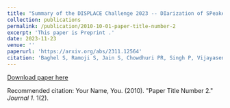 ```yaml
---
title: "Summary of the DISPLACE Challenge 2023 -- DIarization of SPeaker and LAnguage in Conversational Environments"
collection: publications
permalink: /publication/2010-10-01-paper-title-number-2
excerpt: 'This paper is Preprint .'
date: 2023-11-23
venue: ''
paperurl: 'https://arxiv.org/abs/2311.12564'
citation: 'Baghel S, Ramoji S, Jain S, Chowdhuri PR, Singh P, Vijayasenan D, Ganapathy S. Summary of the DISPLACE Challenge 2023--DIarization of SPeaker and LAnguage in Conversational Environments. arXiv preprint arXiv:2311.12564. 2023 Nov 21.'
---
```


[Download paper here](http://academicpages.github.io/files/paper2.pdf)

Recommended citation: Your Name, You. (2010). "Paper Title Number 2." <i>Journal 1</i>. 1(2).
